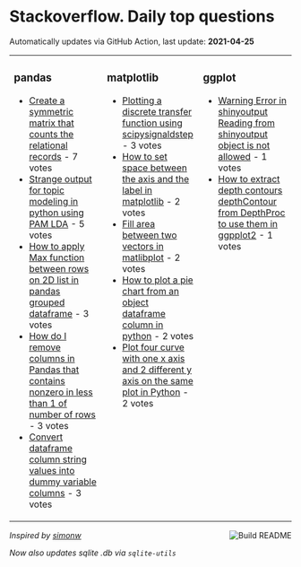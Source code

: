 # Stackoverflow. Daily top questions 

Automatically updates via GitHub Action, last update: **<!-- date starts -->2021-04-25<!-- date ends -->**


<table><tr><td valign="top" width="33%">

### pandas
<!-- pandas starts -->
* [Create a symmetric matrix that counts the relational records](https://stackoverflow.com/questions/67255415/create-a-symmetric-matrix-that-counts-the-relational-records) - 7 votes
* [Strange output for topic modeling in python using PAM LDA](https://stackoverflow.com/questions/67254627/strange-output-for-topic-modeling-in-python-using-pam-lda) - 5 votes
* [How to apply Max function between rows on 2D list in pandas grouped dataframe](https://stackoverflow.com/questions/67251172/how-to-apply-max-function-between-rows-on-2d-list-in-pandas-grouped-dataframe) - 3 votes
* [How do I remove columns in Pandas that contains nonzero in less than 1 of number of rows](https://stackoverflow.com/questions/67254642/how-do-i-remove-columns-in-pandas-that-contains-non-zero-in-less-than-1-of-numb) - 3 votes
* [Convert dataframe column string values into dummy variable columns](https://stackoverflow.com/questions/67248922/convert-dataframe-column-string-values-into-dummy-variable-columns) - 3 votes
<!-- pandas ends -->
</td><td valign="top" width="34%">


### matplotlib
<!-- matplotlib starts -->
* [Plotting a discrete transfer function using scipysignaldstep](https://stackoverflow.com/questions/67248802/plotting-a-discrete-transfer-function-using-scipy-signal-dstep) - 3 votes
* [How to set space between the axis and the label in matplotlib](https://stackoverflow.com/questions/67253174/how-to-set-space-between-the-axis-and-the-label-in-matplotlib) - 2 votes
* [Fill area between two vectors in matlibplot](https://stackoverflow.com/questions/67254855/fill-area-between-two-vectors-in-matlibplot) - 2 votes
* [How to plot a pie chart from an object dataframe column in python](https://stackoverflow.com/questions/67250163/how-to-plot-a-pie-chart-from-an-object-dataframe-column-in-python) - 2 votes
* [Plot four curve with one x axis and 2 different y axis on the same plot in Python](https://stackoverflow.com/questions/67248885/plot-four-curve-with-one-x-axis-and-2-different-y-axis-on-the-same-plot-in-pytho) - 2 votes
<!-- matplotlib ends -->
</td><td valign="top" width="34%">


### ggplot
<!-- ggplot2 starts -->
* [Warning Error in shinyoutput Reading from shinyoutput object is not allowed](https://stackoverflow.com/questions/67249845/warning-error-in-shinyoutput-reading-from-shinyoutput-object-is-not-allowed) - 1 votes
* [How to extract depth contours depthContour from DepthProc to use them in ggpplot2](https://stackoverflow.com/questions/67251122/how-to-extract-depth-contours-depthcontour-from-depthproc-to-use-them-in-ggppl) - 1 votes
<!-- ggplot2 ends -->
</td></tr></table>

<a href="https://github.com/hp0404/hp0404/actions"><img src="https://github.com/hp0404/hp0404/workflows/Build%20README/badge.svg" align="right" alt="Build README"></a> <p>*Inspired by  [simonw](https://github.com/simonw/simonw)*</p> <p> *Now also updates sqlite .db via `sqlite-utils`* </p>
